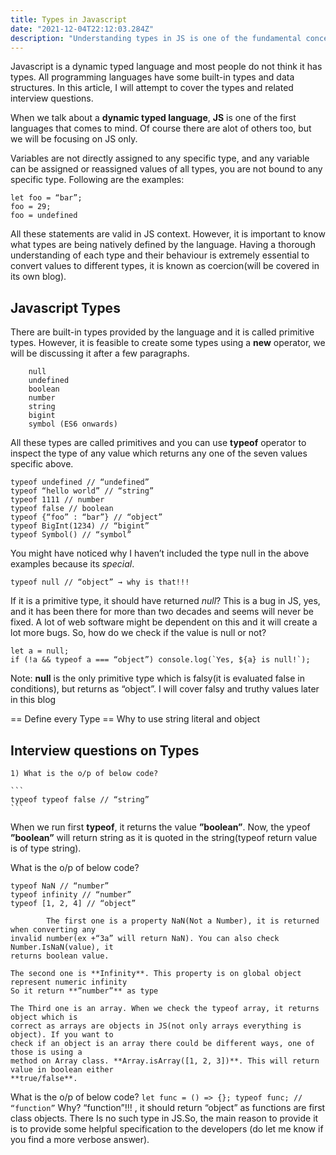 ```yaml
---
title: Types in Javascript
date: "2021-12-04T22:12:03.284Z"
description: "Understanding types in JS is one of the fundamental concepts. You will be ready to crack any interview after reading this blog."
---
```


Javascript is a dynamic typed language and most people do not think it has types. All programming languages have some built-in types and data structures. In this article, I will attempt to cover the types and related interview questions. 

When we talk about a **dynamic typed language**, **JS** is one of the first languages that comes to mind. Of course there are alot of others too, but we will be focusing on JS only. 

Variables are not directly assigned to any specific type, and any variable can be assigned or reassigned values of all types, you are not bound to any specific type. Following are the examples:

``` 
let foo = “bar”;
foo = 29;
foo = undefined  
```

All these statements are valid in JS context. However, it is important to know what types are being natively defined by the language. Having a thorough understanding of each type and their behaviour is extremely essential to convert values to different types, it is known as coercion(will be covered in its own blog). 

## Javascript Types

There are built-in types provided by the language and it is called primitive types. However, it is feasible to create some types using a **new** operator, we will be discussing it after a few paragraphs.

        null
        undefined
        boolean
        number
        string
        bigint
        symbol (ES6 onwards)

All these types are called primitives and you can use **typeof** operator to inspect the type of any value which returns any one of the seven values specific above.

```
typeof undefined // “undefined”
typeof “hello world” // “string”
typeof 1111 // number
typeof false // boolean
typeof {“foo” : “bar”} // “object”
typeof BigInt(1234) // “bigint”
typeof Symbol() // “symbol”
```

You might have noticed why I haven’t included the type null in the above examples because its *special*. 

```
typeof null // “object” → why is that!!!
```

If it is a primitive type, it should have returned *null*? This is a bug in JS, yes, and it has been there for more than two decades and seems will never be fixed. A lot of web software might be dependent on this and it will create a lot more bugs. So, how do we check if the value is null or not?

```
let a = null;
if (!a && typeof a === “object”) console.log(`Yes, ${a} is null!`);
```
Note: **null** is the only primitive type which is falsy(it is evaluated false in conditions), but returns as “object”. I will cover falsy and truthy values later in this blog


== Define every Type 
== Why to use string literal and object




## Interview questions on Types

    1) What is the o/p of below code?
    
	```
	typeof typeof false // “string”
	```
When we run first **typeof**, it returns the value **”boolean”**. Now, the ypeof 
 **”boolean”** will return string as it is quoted in the string(typeof return value is of type 
string).

What is the o/p of below code?
```
typeof NaN // “number”
typeof infinity // “number”
typeof [1, 2, 4] // “object”
```      
            The first one is a property NaN(Not a Number), it is returned when converting any 
  	invalid number(ex +“3a” will return NaN). You can also check Number.IsNaN(value), it 
	returns boolean value.

	The second one is **Infinity**. This property is on global object represent numeric infinity 
	So it return **”number”** as type

	The Third one is an array. When we check the typeof array, it returns object which is
	correct as arrays are objects in JS(not only arrays everything is object). If you want to 
	check if an object is an array there could be different ways, one of those is using a
	method on Array class. **Array.isArray([1, 2, 3])**. This will return value in boolean either
	**true/false**.

What is the o/p of below code?
	```
            let func = () => {};
	typeof func; // “function”
	```
           Why? “function”!!! , it should return “object” as functions are first class objects. There 
Is no such type in JS.So, the main reason to provide it is to provide some helpful
specification to the developers (do let me know if you find a more verbose answer).


